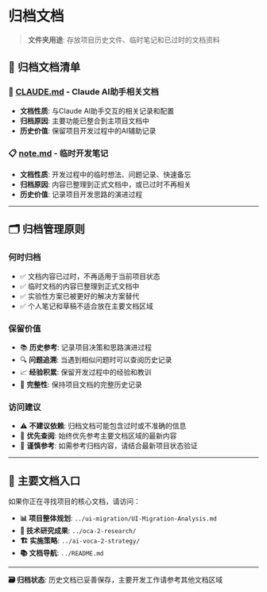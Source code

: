 # 归档文档

> **文件夹用途**: 存放项目历史文件、临时笔记和已过时的文档资料

## 📄 **归档文档清单**

### 📝 **[CLAUDE.md](CLAUDE.md)** - Claude AI助手相关文档
- **文档性质**: 与Claude AI助手交互的相关记录和配置
- **归档原因**: 主要功能已整合到主项目文档中
- **历史价值**: 保留项目开发过程中的AI辅助记录

### 📋 **[note.md](note.md)** - 临时开发笔记
- **文档性质**: 开发过程中的临时想法、问题记录、快速备忘
- **归档原因**: 内容已整理到正式文档中，或已过时不再相关
- **历史价值**: 记录项目开发思路的演进过程

---

## 🗂️ **归档管理原则**

### **何时归档**
- ✅ 文档内容已过时，不再适用于当前项目状态
- ✅ 临时文档的内容已整理到正式文档中
- ✅ 实验性方案已被更好的解决方案替代
- ✅ 个人笔记和草稿不适合放在主要文档区域

### **保留价值**
- 📚 **历史参考**: 记录项目决策和思路演进过程
- 🔍 **问题追溯**: 当遇到相似问题时可以查阅历史记录  
- 📈 **经验积累**: 保留开发过程中的经验和教训
- 🧾 **完整性**: 保持项目文档的完整历史记录

### **访问建议**
- ⚠️ **不建议依赖**: 归档文档可能包含过时或不准确的信息
- 🔄 **优先查阅**: 始终优先参考主要文档区域的最新内容
- 📝 **谨慎参考**: 如需参考归档内容，请结合最新项目状态验证

---

## 🔗 **主要文档入口**

如果你正在寻找项目的核心文档，请访问：

- **📊 项目整体规划**: `../ui-migration/UI-Migration-Analysis.md`
- **🔬 技术研究成果**: `../oca-2-research/` 
- **🏗️ 实施策略**: `../ai-voca-2-strategy/`
- **📚 文档导航**: `../README.md`

---

**🗃️ 归档状态**: 历史文档已妥善保存，主要开发工作请参考其他文档区域 